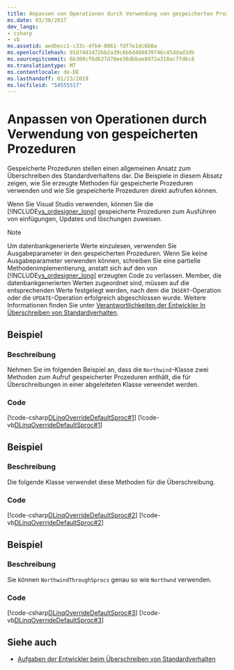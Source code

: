 ```yaml
---
title: Anpassen von Operationen durch Verwendung von gespeicherten Prozeduren
ms.date: 03/30/2017
dev_langs:
- csharp
- vb
ms.assetid: aedbecc1-c33c-4fb4-8861-fdf7e1dc6b8a
ms.openlocfilehash: 91d74d1d72bb2a39c6b6d408839746c45ddad3db
ms.sourcegitcommit: 6b308cf6d627d78ee36dbbae8972a310ac7fd6c8
ms.translationtype: MT
ms.contentlocale: de-DE
ms.lasthandoff: 01/23/2019
ms.locfileid: "54555517"
---
```

# <a name="customizing-operations-by-using-stored-procedures"></a>Anpassen von Operationen durch Verwendung von gespeicherten Prozeduren
Gespeicherte Prozeduren stellen einen allgemeinen Ansatz zum Überschreiben des Standardverhaltens dar. Die Beispiele in diesem Absatz zeigen, wie Sie erzeugte Methoden für gespeicherte Prozeduren verwenden und wie Sie gespeicherte Prozeduren direkt aufrufen können.  
  
 Wenn Sie Visual Studio verwenden, können Sie die [!INCLUDE[vs_ordesigner_long](../../../../../../includes/vs-ordesigner-long-md.md)] gespeicherte Prozeduren zum Ausführen von einfügungen, Updates und löschungen zuweisen.  
  
> [!NOTE]
>  Um datenbankgenerierte Werte einzulesen, verwenden Sie Ausgabeparameter in den gespeicherten Prozeduren. Wenn Sie keine Ausgabeparameter verwenden können, schreiben Sie eine partielle Methodenimplementierung, anstatt sich auf den von [!INCLUDE[vs_ordesigner_long](../../../../../../includes/vs-ordesigner-long-md.md)] erzeugten Code zu verlassen. Member, die datenbankgenerierten Werten zugeordnet sind, müssen auf die entsprechenden Werte festgelegt werden, nach dem die `INSERT`-Operation oder die `UPDATE`-Operation erfolgreich abgeschlossen wurde. Weitere Informationen finden Sie unter [Verantwortlichkeiten der Entwickler In Überschreiben von Standardverhalten](../../../../../../docs/framework/data/adonet/sql/linq/responsibilities-of-the-developer-in-overriding-default-behavior.md).  
  
## <a name="example"></a>Beispiel  
  
### <a name="description"></a>Beschreibung  
 Nehmen Sie im folgenden Beispiel an, dass die `Northwind`-Klasse zwei Methoden zum Aufruf gespeicherter Prozeduren enthält, die für Überschreibungen in einer abgeleiteten Klasse verwendet werden.  
  
### <a name="code"></a>Code  
 [!code-csharp[DLinqOverrideDefaultSproc#1](../../../../../../samples/snippets/csharp/VS_Snippets_Data/DLinqOverrideDefaultSproc/cs/northwind.cs#1)]
 [!code-vb[DLinqOverrideDefaultSproc#1](../../../../../../samples/snippets/visualbasic/VS_Snippets_Data/DLinqOverrideDefaultSproc/vb/northwind.vb#1)]  
  
## <a name="example"></a>Beispiel  
  
### <a name="description"></a>Beschreibung  
 Die folgende Klasse verwendet diese Methoden für die Überschreibung.  
  
### <a name="code"></a>Code  
 [!code-csharp[DLinqOverrideDefaultSproc#2](../../../../../../samples/snippets/csharp/VS_Snippets_Data/DLinqOverrideDefaultSproc/cs/northwind.cs#2)]
 [!code-vb[DLinqOverrideDefaultSproc#2](../../../../../../samples/snippets/visualbasic/VS_Snippets_Data/DLinqOverrideDefaultSproc/vb/northwind.vb#2)]  
  
## <a name="example"></a>Beispiel  
  
### <a name="description"></a>Beschreibung  
 Sie können `NorthwindThroughSprocs` genau so wie `Northwnd` verwenden.  
  
### <a name="code"></a>Code  
 [!code-csharp[DLinqOverrideDefaultSproc#3](../../../../../../samples/snippets/csharp/VS_Snippets_Data/DLinqOverrideDefaultSproc/cs/Program.cs#3)]
 [!code-vb[DLinqOverrideDefaultSproc#3](../../../../../../samples/snippets/visualbasic/VS_Snippets_Data/DLinqOverrideDefaultSproc/vb/Module1.vb#3)]  
  
## <a name="see-also"></a>Siehe auch
- [Aufgaben der Entwickler beim Überschreiben von Standardverhalten](../../../../../../docs/framework/data/adonet/sql/linq/responsibilities-of-the-developer-in-overriding-default-behavior.md)
